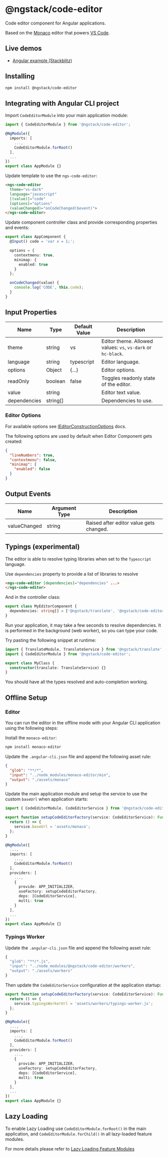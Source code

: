 # @ngstack/code-editor

Code editor component for Angular applications.

Based on the [Monaco](https://www.npmjs.com/package/monaco-editor) editor
that powers [VS Code](https://github.com/Microsoft/vscode).

## Live demos

* [Angular example (Stackblitz)](https://stackblitz.com/edit/ngstack-code-editor?file=app%2Fapp.component.html)

## Installing

```sh
npm install @ngstack/code-editor
```

## Integrating with Angular CLI project

Import `CodeEditorModule` into your main application module:

```ts
import { CodeEditorModule } from '@ngstack/code-editor';

@NgModule({
  imports: [
    ...,
    CodeEditorModule.forRoot()
  ],
  ...
})
export class AppModule {}
```

Update template to use the `ngs-code-editor`:

```html
<ngs-code-editor
  theme="vs-dark"
  language="javascript"
  [(value)]="code"
  [options]="options"
  (valueChanged)="onCodeChanged($event)">
</ngs-code-editor>
```

Update component controller class and provide corresponding properties and events:

```ts
export class AppComponent {
  @Input() code = 'var x = 1;';

  options = {
    contextmenu: true,
    minimap: {
      enabled: true
    }
  };

  onCodeChanged(value) {
    console.log('CODE', this.code);
  }
}
```

## Input Properties

| Name         | Type     | Default Value | Description                                                  |
| ------------ | -------- | ------------- | ------------------------------------------------------------ |
| theme        | string   | vs            | Editor theme. Allowed values: `vs`, `vs-dark` or `hc-black`. |
| language     | string   | typescript    | Editor language.                                             |
| options      | Object   | {...}         | Editor options.                                              |
| readOnly     | boolean  | false         | Toggles readonly state of the editor.                        |
| value        | string   |               | Editor text value.                                           |
| dependencies | string[] |               | Dependencies to use.                                         |

### Editor Options

For available options see [IEditorConstructionOptions](https://microsoft.github.io/monaco-editor/api/interfaces/monaco.editor.ieditorconstructionoptions.html) docs.

The following options are used by default when Editor Component gets created:

```json
{
  "lineNumbers": true,
  "contextmenu": false,
  "minimap": {
    "enabled": false
  }
}
```

## Output Events

| Name         | Argument Type | Description                             |
| ------------ | ------------- | --------------------------------------- |
| valueChanged | string        | Raised after editor value gets changed. |

## Typings (experimental)

The editor is able to resolve typing libraries when set to the `Typescript` language.

Use `dependencies` property to provide a list of libraries to resolve

```html
<ngs-code-editor [dependencies]="dependencies" ...>
</ngs-code-editor>
```

And in the controller class:

```ts
export class MyEditorComponent {
  dependencies: string[] = ['@ngstack/translate', '@ngstack/code-editor'];
}
```

Run your application, it may take a few seconds to resolve dependencies.
It is performed in the background (web worker), so you can type your code.

Try pasting the following snippet at runtime:

```typescript
import { TranslateModule, TranslateService } from '@ngstack/translate';
import { CodeEditorModule } from '@ngstack/code-editor';

export class MyClass {
  constructor(translate: TranslateService) {}
}
```

You should have all the types resolved and auto-completion working.

## Offline Setup

### Editor

You can run the editor in the offline mode with your Angular CLI application using the following steps:

Install the `monaco-editor`:

```sh
npm install monaco-editor
```

Update the `.angular-cli.json` file and append the following asset rule:

```json
{
  "glob": "**/*",
  "input": "../node_modules/monaco-editor/min",
  "output": "./assets/monaco"
}
```

Update the main application module and setup the service to use the custom `baseUrl` when application starts:

```ts
import { CodeEditorModule, CodeEditorService } from '@ngstack/code-editor';

export function setupCodeEditorFactory(service: CodeEditorService): Function {
  return () => {
    service.baseUrl = 'assets/monaco';
  };
}

@NgModule({
  ...,
  imports: [
    ...,
    CodeEditorModule.forRoot()
  ],
  providers: [
    ...,
    {
      provide: APP_INITIALIZER,
      useFactory: setupCodeEditorFactory,
      deps: [CodeEditorService],
      multi: true
    }
  ],
  ...
})
export class AppModule {}
```

### Typings Worker

Update the `.angular-cli.json` file and append the following asset rule:

```ts
{
  "glob": "**/*.js",
  "input": "../node_modules/@ngstack/code-editor/workers",
  "output": "./assets/workers"
}
```

Then update the `CodeEditorService` configuration at the application startup:

```ts
export function setupCodeEditorFactory(service: CodeEditorService): Function {
  return () => {
    service.typingsWorkerUrl = 'assets/workers/typings-worker.js';
  };
}

@NgModule({
  ...,
  imports: [
    ...,
    CodeEditorModule.forRoot()
  ],
  providers: [
    ...,
    {
      provide: APP_INITIALIZER,
      useFactory: setupCodeEditorFactory,
      deps: [CodeEditorService],
      multi: true
    }
  ],
  ...
})
export class AppModule {}
```

## Lazy Loading

To enable Lazy Loading
use `CodeEditorModule.forRoot()` in the main application,
and `CodeEditorModule.forChild()` in all lazy-loaded feature modules.

For more details please refer to [Lazy Loading Feature Modules](https://angular.io/guide/lazy-loading-ngmodules)
